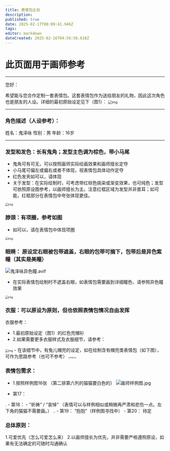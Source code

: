 ```yaml
---
title: 表情包企划
description: 
published: true
date: 2025-02-17T08:09:41.946Z
tags: 
editor: markdown
dateCreated: 2025-02-16T04:56:56.618Z
---
```


# 此页面用于画师参考
----
您好：

希望能与您合作定制一套表情包。这套表情包作为送给朋友的礼物，因此这次角色也是朋友的人设。详细的最初原始设定见下（图1）：
<img src="/kuizeyong/初稿头像.png" alt="img" style="zoom:75%;" />

----

### 角色描述（人设参考）：

姓名：鬼泽咏
性别：男
年龄：16岁

----
### 发型和发色：长有鬼角；发型主色调为棕色，带小马尾
- 鬼角可有可无，可以按照画师实际绘画效果和画师擅长定夺
- 小马尾可偏左或偏右或者不体现，视表情包具体动作定夺
- 红色发夹如可以，请体现
- 关于发型：在实际绘制时，可考虑带红棕色挑染或渐变效果，也可纯色；发型可依照原设图参考，以画师擅长为主。注意红框区域为发型并非兽耳；如可能，红框部分在表情包中夸张体现更佳。
<img src="/kuizeyong/鬼鬼头发设定要求.png" alt="img" style="zoom:60%;" />

### 脖颈：有项圈，参考如图
- 如可以，请在表情包中体现项圈
<img src="/kuizeyong/鬼鬼发色设定.webp" alt="img" style="zoom:60%;" />

### 眼睛： 原设定右眼被包带遮盖，右眼的包带可摘下，包带后是异色紫瞳（其实是美瞳）
![鬼泽咏异色瞳.avif](/kuizeyong/鬼泽咏异色瞳.avif)
- 在实际表情包绘制时不遮盖右眼，如表情包需要画到详细瞳色，请参照异色瞳效果
<img src="/kuizeyong/瞳色设定.png" alt="img" style="zoom:60%;" />


### 衣服：可以原设为原则，但也依照表情包情况自由发挥
衣服参考：
- 1.最初原始设定（图1）的红色兜帽衫
- 2.如果需要更多衣服样式及衣服细节，请参考：
<img src="/kuizeyong/歌姬设定.webp" alt="img" style="zoom:60%;" />
- 在该细节中，有兔儿帽兜的设定，如在绘制含有帽兜类表情包（如下图），可作为思路参考（也可不参考）
<img src="/kuizeyong/帽兜设计.png" alt="img" style="zoom:30%;" /><img src="/kuizeyong/帽兜设计2.png" alt="img" style="zoom:30%;" />

### 表情包需求：
- 1.按照样例图16张 （第二排第六列的猫猫要白色的）
![画师样例图.jpg](/kuizeyong/画师样例图.jpg)

- 第17：
<img src="/kuizeyong/兄弟你好香.jpg" alt="img" style="zoom:10%;" />
- 第18：
- ”祈祷“ / ”哀悼“ （表情可以与样例相似或稍微再严肃和悲伤一点。左下角的猫猫不需要画。）
<img src="/kuizeyong/prayer.jpg" alt="img" style="zoom:17%;" />
- 第19：
  “抱抱”（样例图寻找中）
- 第20：
  待定

### 总体原则：
1.可爱优先（怎么可爱怎么来）
2.以画师擅长为优先，并非需要严格遵照原设，如果有无法确定的可随时沟通确认






